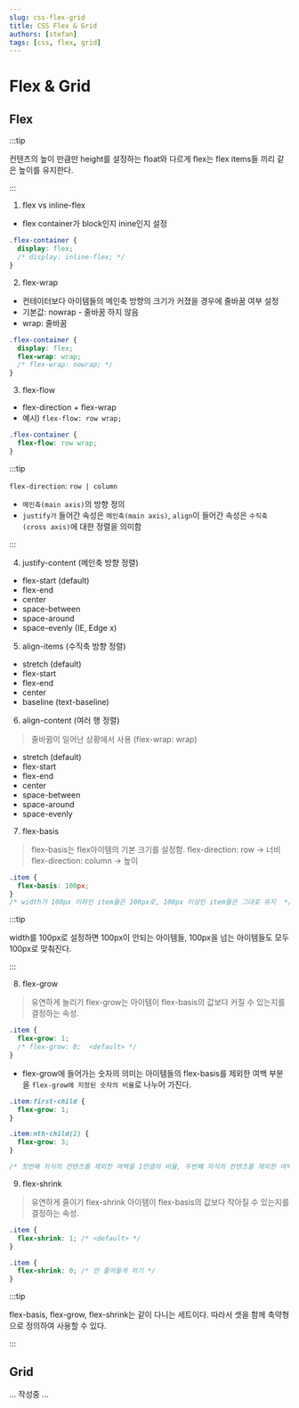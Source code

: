 ```yaml
---
slug: css-flex-grid
title: CSS Flex & Grid
authors: [stefan]
tags: [css, flex, grid]
---
```


# Flex & Grid

## Flex

:::tip

컨텐츠의 높이 만큼만 height를 설정하는 float와 다르게 flex는 flex items들 끼리 같은 높이를 유지한다.

:::

1. flex vs inline-flex

- flex container가 block인지 inine인지 설정

```css
.flex-container {
  display: flex;
  /* display: inline-flex; */
}
```

2. flex-wrap

- 컨테이터보다 아이템들의 메인축 방향의 크기가 커졌을 경우에 줄바꿈 여부 설정
- 기본값: nowrap - 줄바꿈 하지 않음
- wrap: 줄바꿈

```css
.flex-container {
  display: flex;
  flex-wrap: wrap;
  /* flex-wrap: nowrap; */
}
```

3. flex-flow

- flex-direction + flex-wrap
- 예시) `flex-flow: row wrap;`

```css
.flex-container {
  flex-flow: row wrap;
}
```

:::tip

`flex-direction`: `row | column`

- `메인축(main axis)`의 방향 정의
- `justify가` 들어간 속성은 `메인축(main axis)`, `align`이 들어간 속성은 `수직축(cross axis)`에 대한 정렬을 의미함

:::

4. justify-content (메인축 방향 정렬)

- flex-start (default)
- flex-end
- center
- space-between
- space-around
- space-evenly (IE, Edge x)

5. align-items (수직축 방향 정렬)

- stretch (default)
- flex-start
- flex-end
- center
- baseline (text-baseline)

6. align-content (여러 행 정렬)

>줄바뀜이 일어난 상황에서 사용 (flex-wrap: wrap)

- stretch (default)
- flex-start
- flex-end
- center
- space-between
- space-around
- space-evenly

7. flex-basis

>flex-basis는 flex아이템의 기본 크기를 설정함.
>flex-direction: row -> 너비
>flex-direction: column -> 높이

```css
.item {
  flex-basis: 100px;
}
/* width가 100px 이하인 item들은 100px로, 100px 이상인 item들은 그대로 유지  */
```

:::tip

width를 100px로 설정하면 100px이 안되는 아이템들, 100px을 넘는 아이템들도 모두 100px로 맞춰진다.

:::

8. flex-grow

>유연하게 늘리기
>flex-grow는 아이템이 flex-basis의 값보다 커질 수 있는지를 결정하는 속성.

```css
.item {
  flex-grow: 1;
  /* flex-grow: 0;  <default> */
}
```

- flex-grow에 들어가는 숫자의 의미는 아이템들의 flex-basis를 제외한 여백 부분을 `flex-grow에 지정된 숫자의 비율`로 나누어 가진다.

```css
.item:first-child {
  flex-grow: 1;
}

.item:nth-child(2) {
  flex-grow: 3;
}

/* 첫번째 자식의 컨텐츠를 제외한 여백을 1만큼의 비율, 두번쨰 자식의 컨텐츠를 제외한 여백을 3만큼의 비율로 늘린다. */
```

9. flex-shrink

>유연하게 줄이기
>flex-shrink 아이템이 flex-basis의 값보다 작아질 수 있는지를 결정하는 속성.

```css
.item {
  flex-shrink: 1; /* <default> */
}
```

```css
.item {
  flex-shrink: 0; /* 안 줄어들게 하기 */
}
```

:::tip

flex-basis, flex-grow, flex-shrink는 같이 다니는 세트이다. 따라서 셋을 함께 축약형으로 정의하여 사용할 수 있다.

:::

## Grid

... 작성중 ...
